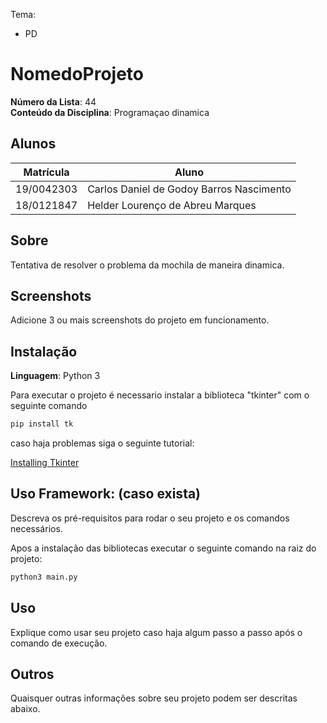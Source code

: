 Tema:
 - PD

# NomedoProjeto

**Número da Lista**: 44<br>
**Conteúdo da Disciplina**: Programaçao dinamica<br>

## Alunos
|Matrícula | Aluno |
| -- | -- |
| 19/0042303  |  Carlos Daniel de Godoy Barros Nascimento |
| 18/0121847  |  Helder Lourenço de Abreu Marques |

## Sobre 
Tentativa de resolver o problema da mochila de maneira dinamica. 

## Screenshots
Adicione 3 ou mais screenshots do projeto em funcionamento.

## Instalação 
**Linguagem**: Python 3<br>

Para executar o projeto é necessario instalar a biblioteca "tkinter" com o seguinte comando

```bash 
pip install tk
```
caso haja problemas siga o seguinte tutorial:

<a href="https://www.tutorialspoint.com/how-to-install-tkinter-in-python" target=_blank>Installing Tkinter</a></h3>
## Uso **Framework**: (caso exista)<br>
Descreva os pré-requisitos para rodar o seu projeto e os comandos necessários.

Apos a instalação das bibliotecas executar o seguinte comando na raiz do projeto:

```bash 
python3 main.py
```

## Uso 
Explique como usar seu projeto caso haja algum passo a passo após o comando de execução.

## Outros 
Quaisquer outras informações sobre seu projeto podem ser descritas abaixo.




